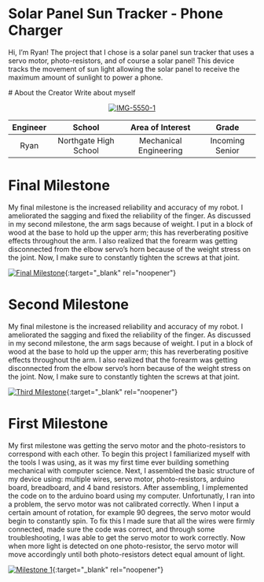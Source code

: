 ﻿# Solar Panel Sun Tracker - Phone Charger
Hi, I’m Ryan! The project that I chose is a solar panel sun tracker that uses a servo motor, photo-resistors, and of course a solar panel! This device tracks the movement of sun light allowing the solar panel to receive the maximum amount of sunlight to power a phone.

﻿# About the Creator
Write about myself

<p align="center">
<a href="https://imgbb.com/"><img src="https://i.ibb.co/gvccW8z/IMG-5550-1.jpg" alt="IMG-5550-1" border="0"></a><br />
</p>

| **Engineer** | **School** | **Area of Interest** | **Grade** |
|:--:|:--:|:--:|:--:|
| Ryan | Northgate High School | Mechanical Engineering | Incoming Senior
  
# Final Milestone
My final milestone is the increased reliability and accuracy of my robot. I ameliorated the sagging and fixed the reliability of the finger. As discussed in my second milestone, the arm sags because of weight. I put in a block of wood at the base to hold up the upper arm; this has reverberating positive effects throughout the arm. I also realized that the forearm was getting disconnected from the elbow servo’s horn because of the weight stress on the joint. Now, I make sure to constantly tighten the screws at that joint. 

[![Final Milestone](https://res.cloudinary.com/marcomontalbano/image/upload/v1612573869/video_to_markdown/images/youtube--F7M7imOVGug-c05b58ac6eb4c4700831b2b3070cd403.jpg )](https://www.youtube.com/watch?v=F7M7imOVGug&feature=emb_logo "Final Milestone"){:target="_blank" rel="noopener"}

# Second Milestone
My final milestone is the increased reliability and accuracy of my robot. I ameliorated the sagging and fixed the reliability of the finger. As discussed in my second milestone, the arm sags because of weight. I put in a block of wood at the base to hold up the upper arm; this has reverberating positive effects throughout the arm. I also realized that the forearm was getting disconnected from the elbow servo’s horn because of the weight stress on the joint. Now, I make sure to constantly tighten the screws at that joint.

[![Third Milestone](https://res.cloudinary.com/marcomontalbano/image/upload/v1612574014/video_to_markdown/images/youtube--y3VAmNlER5Y-c05b58ac6eb4c4700831b2b3070cd403.jpg)](https://www.youtube.com/watch?v=y3VAmNlER5Y&feature=emb_logo "Second Milestone"){:target="_blank" rel="noopener"}

# First Milestone
My first milestone was getting the servo motor and the photo-resistors to correspond with each other. To begin this project I familiarized myself with the tools I was using, as it was my first time ever building something mechanical with computer science. Next, I assembled the basic structure of my device using: multiple wires, servo motor, photo-resistors, arduino board, breadboard, and 4 band resistors. After assembling, I implemented the code on to the arduino board using my computer. Unfortunatly, I ran into a problem, the servo motor was not calibrated correctly. When I input a certain amount of rotation, for example 90 degrees, the servo motor would begin to constantly spin. To fix this I made sure that all the wires were firmly connected, made sure the code was correct, and through some troubleshooting, I was able to get the servo motor to work correctly. Now when more light is detected on one photo-resistor, the servo motor will move accordingly until both photo-resistors detect equal amount of light.

[![Milestone 1](https://res.cloudinary.com/marcomontalbano/image/upload/v1659481958/video_to_markdown/images/youtube--cIgtUEMW-1w-c05b58ac6eb4c4700831b2b3070cd403.jpg)](https://www.youtube.com/watch?v=cIgtUEMW-1w "Milestone 1"){:target="_blank" rel="noopener"}
